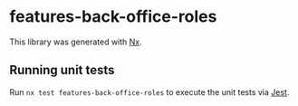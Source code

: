 # features-back-office-roles

This library was generated with [Nx](https://nx.dev).

## Running unit tests

Run `nx test features-back-office-roles` to execute the unit tests via [Jest](https://jestjs.io).
